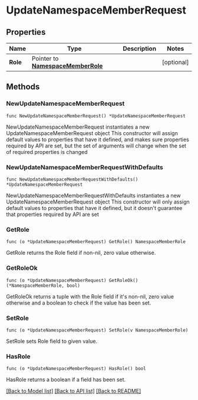 # UpdateNamespaceMemberRequest

## Properties

Name | Type | Description | Notes
------------ | ------------- | ------------- | -------------
**Role** | Pointer to [**NamespaceMemberRole**](NamespaceMemberRole.md) |  | [optional] 

## Methods

### NewUpdateNamespaceMemberRequest

`func NewUpdateNamespaceMemberRequest() *UpdateNamespaceMemberRequest`

NewUpdateNamespaceMemberRequest instantiates a new UpdateNamespaceMemberRequest object
This constructor will assign default values to properties that have it defined,
and makes sure properties required by API are set, but the set of arguments
will change when the set of required properties is changed

### NewUpdateNamespaceMemberRequestWithDefaults

`func NewUpdateNamespaceMemberRequestWithDefaults() *UpdateNamespaceMemberRequest`

NewUpdateNamespaceMemberRequestWithDefaults instantiates a new UpdateNamespaceMemberRequest object
This constructor will only assign default values to properties that have it defined,
but it doesn't guarantee that properties required by API are set

### GetRole

`func (o *UpdateNamespaceMemberRequest) GetRole() NamespaceMemberRole`

GetRole returns the Role field if non-nil, zero value otherwise.

### GetRoleOk

`func (o *UpdateNamespaceMemberRequest) GetRoleOk() (*NamespaceMemberRole, bool)`

GetRoleOk returns a tuple with the Role field if it's non-nil, zero value otherwise
and a boolean to check if the value has been set.

### SetRole

`func (o *UpdateNamespaceMemberRequest) SetRole(v NamespaceMemberRole)`

SetRole sets Role field to given value.

### HasRole

`func (o *UpdateNamespaceMemberRequest) HasRole() bool`

HasRole returns a boolean if a field has been set.


[[Back to Model list]](../README.md#documentation-for-models) [[Back to API list]](../README.md#documentation-for-api-endpoints) [[Back to README]](../README.md)


